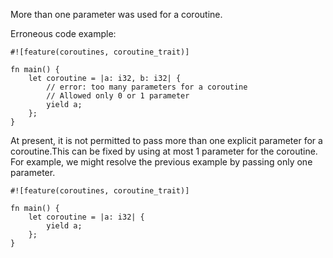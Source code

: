 More than one parameter was used for a coroutine.

Erroneous code example:

```compile_fail,E0628
#![feature(coroutines, coroutine_trait)]

fn main() {
    let coroutine = |a: i32, b: i32| {
        // error: too many parameters for a coroutine
        // Allowed only 0 or 1 parameter
        yield a;
    };
}
```

At present, it is not permitted to pass more than one explicit
parameter for a coroutine.This can be fixed by using
at most 1 parameter for the coroutine. For example, we might resolve
the previous example by passing only one parameter.

```
#![feature(coroutines, coroutine_trait)]

fn main() {
    let coroutine = |a: i32| {
        yield a;
    };
}
```
